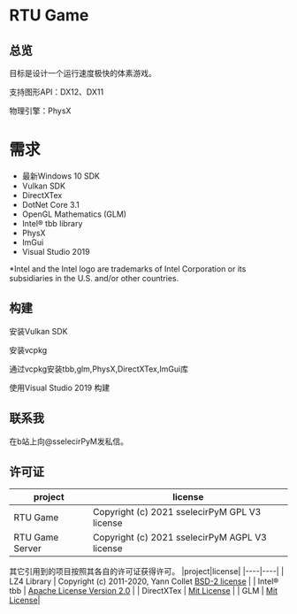 # RTU Game
## 总览
目标是设计一个运行速度极快的体素游戏。

支持图形API：DX12、DX11

物理引擎：PhysX

# 需求
* 最新Windows 10 SDK
* Vulkan SDK
* DirectXTex
* DotNet Core 3.1
* OpenGL Mathematics (GLM)
* Intel® tbb library
* PhysX
* ImGui
* Visual Studio 2019

\*Intel and the Intel logo are trademarks of Intel Corporation or its subsidiaries in the U.S. and/or other countries.

## 构建
安装Vulkan SDK

安装vcpkg

通过vcpkg安装tbb,glm,PhysX,DirectXTex,ImGui库

使用Visual Studio 2019 构建

## 联系我
在b站上向@sselecirPyM发私信。

## 许可证
|project|license|
|----|----|
|RTU Game | Copyright (c) 2021 sselecirPyM GPL V3 license |
|RTU Game Server | Copyright (c) 2021 sselecirPyM AGPL V3 license |

其它引用到的项目按照其各自的许可证获得许可。
|project|license|
|----|----|
| LZ4 Library | Copyright (c) 2011-2020, Yann Collet [BSD-2 license](LZ4/LICENSE) |
| Intel® tbb | [Apache License Version 2.0](https://github.com/oneapi-src/oneTBB/blob/master/LICENSE.txt) |
| DirectXTex | [Mit License](https://github.com/microsoft/DirectXTex/blob/master/LICENSE) |
| GLM | [Mit License](https://github.com/g-truc/glm/blob/master/copying.txt)|